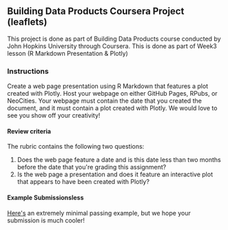 ## Building Data Products Coursera Project (leaflets)

This project is done as part of Building Data Products course conducted by John Hopkins University through Coursera. This is done as part of Week3 lesson (R Markdown Presentation & Plotly)

### Instructions

Create a web page presentation using R Markdown that features a plot created with Plotly. Host your webpage on either GitHub Pages, RPubs, or NeoCities. Your webpage must contain the date that you created the document, and it must contain a plot created with Plotly. We would love to see you show off your creativity!

#### Review criteria

The rubric contains the following two questions:

1. Does the web page feature a date and is this date less than two months before the date that you're grading this assignment?
1. Is the web page a presentation and does it feature an interactive plot that appears to have been created with Plotly?

#### Example Submissionsless 

<a href="http://seankross.neocities.org/week3.html">Here's</a> an extremely minimal passing example, but we hope your submission is much cooler!
